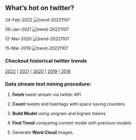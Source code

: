 ## What’s hot on twitter?

24-Feb-2022
![trend-20221107][20221107]

[20221107]: /word-cloud/trend-2022/trend-202202/trend-20221107.png "trend-20221107"

06-Jan-2021
![trend-20221107][20221107]

[20221107]: /word-cloud/trend-2021/trend-202101/trend-20221107.png "trend-20221107"

12-Mar-2020
![trend-20221107][20221107]

[20221107]: /word-cloud/trend-2020/trend-202003/trend-20221107.png "trend-20221107"

15-Mar-2019
![trend-20221107][20221107]

[20221107]: /word-cloud/trend-2019/trend-201903/trend-20221107.png "trend-20221107"

### Checkout historical twitter trends

[2022](/word-cloud/trend-2022) |
[2021](/word-cloud/trend-2021) |
[2020](/word-cloud/trend-2020) |
[2019](/word-cloud/trend-2019) |
[2018](/word-cloud/trend-2018)

### Data stream text mining procedure:

1. **Fetch** tweet stream via twitter API

2. **Count** tweets and hashtags with space saving counters

3. **Build Model** using unigram and bigram tokens

4. **Find Trend** comparing current model with previous models

5. Generate **Word Cloud** images.

